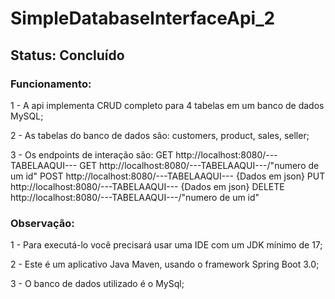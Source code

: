 # SimpleDatabaseInterfaceApi_2

## Status: Concluído

### Funcionamento:
<p>1 - A api implementa CRUD completo para 4 tabelas em um banco de dados MySQL;
<p>2 - As tabelas do banco de dados são: customers, product, sales, seller;
<p>3 - Os endpoints de interação são: 
               GET http://localhost:8080/---TABELAAQUI---
               GET http://localhost:8080/---TABELAAQUI---/"numero de um id"
               POST http://localhost:8080/---TABELAAQUI--- {Dados em json}
               PUT http://localhost:8080/---TABELAAQUI--- {Dados em json}
               DELETE http://localhost:8080/---TABELAAQUI---/"numero de um id"
               

### Observação:
<p>1 - Para executá-lo você precisará usar uma IDE com um JDK mínimo de 17;
<p>2 - Este é um aplicativo Java Maven, usando o framework Spring Boot 3.0;</p>
<p>3 - O banco de dados utilizado é o MySql;</p>
